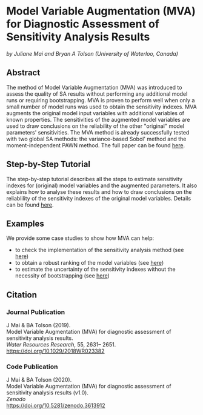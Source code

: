 # Model Variable Augmentation (MVA) for Diagnostic Assessment of Sensitivity Analysis Results
*by Juliane Mai and Bryan A Tolson (University of Waterloo, Canada)*

## Abstract
The method of Model Variable Augmentation (MVA) was introduced to assess the quality of SA results 
without performing any additional model runs or requiring bootstrapping. MVA is proven to perform 
well when only a small number of model runs was used to obtain the sensitivity indexes. 
MVA augments the original model input variables with additional variables of known properties. 
The sensitivities of the augmented model variables are used to draw conclusions on the reliability 
of the other "original" model parameters' sensitivities. The MVA method is already successfully 
tested with two global SA methods: the variance-based Sobol' method and the moment-independent PAWN method. The full paper can be found [here](https://agupubs.onlinelibrary.wiley.com/doi/abs/10.1029/2018WR023382).

## Step-by-Step Tutorial
The step-by-step tutorial describes all the steps to estimate sensitivity indexes for (original) model variables and the augmented parameters. It also explains how to analyse these results and how to draw conclusions on the reliablility of the sensitivity indexes of the original model variables. Details can be found [here](https://github.com/julemai/MVA/wiki/Step-by-Step-Tutorial).

## Examples
We provide some case studies to show how MVA can help:
- to check the implementation of the sensitivity analysis method (see [here](https://github.com/julemai/MVA/wiki/Examples#sensitivity-analysis-method-implementation-check))
- to obtain a robust ranking of the model variables (see [here](https://github.com/julemai/MVA/wiki/Examples#check-for-convergence-of-input-variable-importance-ranking))
- to estimate the uncertainty of the sensitivity indexes without the necessity of bootstrapping (see [here](https://github.com/julemai/MVA/wiki/Examples#check-for-convergence-of-sensitivity-indexes))

## Citation

### Journal Publication
J Mai & BA Tolson (2019). <br>
Model Variable Augmentation (MVA) for diagnostic assessment of sensitivity analysis results. <br>
*Water Resources Research*, 55, 2631– 2651.<br>
https://doi.org/10.1029/2018WR023382

### Code Publication
J Mai & BA Tolson (2020). <br>
Model Variable Augmentation (MVA) for diagnostic assessment of sensitivity analysis results (v1.0). <br>
*Zenodo*<br>
https://doi.org/10.5281/zenodo.3613912
